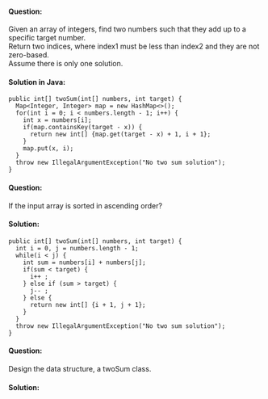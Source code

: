 #### **Question:**  
Given an array of integers, find two numbers such that they add up to a specific target number.  
Return two indices, where index1 must be less than index2 and they are not zero-based.   
Assume there is only one solution.  

#### **Solution in Java:**  
```
public int[] twoSum(int[] numbers, int target) {
  Map<Integer, Integer> map = new HashMap<>();
  for(int i = 0; i < numbers.length - 1; i++) {
    int x = numbers[i];
    if(map.containsKey(target - x)) {
      return new int[] {map.get(target - x) + 1, i + 1};
    }
    map.put(x, i);
  }
  throw new IllegalArgumentException("No two sum solution");
}
```

#### **Question:**  
If the input array is sorted in ascending order?  

#### **Solution:**  
```
public int[] twoSum(int[] numbers, int target) {
  int i = 0, j = numbers.length - 1;
  while(i < j) {
    int sum = numbers[i] + numbers[j];
    if(sum < target) {
      i++ ;
    } else if (sum > target) {
      j-- ;
    } else {
      return new int[] {i + 1, j + 1};
    }
  }
  throw new IllegalArgumentException("No two sum solution");
}
```

#### **Question:**  
Design the data structure, a twoSum class.

#### **Solution:**  
```
```
